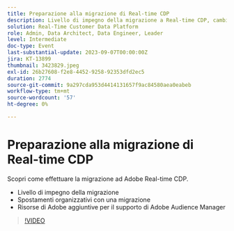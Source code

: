 ```yaml
---
title: Preparazione alla migrazione di Real-time CDP
description: Livello di impegno della migrazione a Real-time CDP, cambiamenti organizzativi con una migrazione e risorse di Adobe aggiuntive per il supporto di Adobe Audience Manager
solution: Real-Time Customer Data Platform
role: Admin, Data Architect, Data Engineer, Leader
level: Intermediate
doc-type: Event
last-substantial-update: 2023-09-07T00:00:00Z
jira: KT-13899
thumbnail: 3423829.jpeg
exl-id: 26b27608-f2e8-4452-9258-92353dfd2ec5
duration: 2774
source-git-commit: 9a297cda953d4414131657f9ac84580aea0eabeb
workflow-type: tm+mt
source-wordcount: '57'
ht-degree: 0%

---
```


# Preparazione alla migrazione di Real-time CDP

Scopri come effettuare la migrazione ad Adobe Real-time CDP.

* Livello di impegno della migrazione
* Spostamenti organizzativi con una migrazione
* Risorse di Adobe aggiuntive per il supporto di Adobe Audience Manager


>[!VIDEO](https://video.tv.adobe.com/v/3423829/?learn=on)
